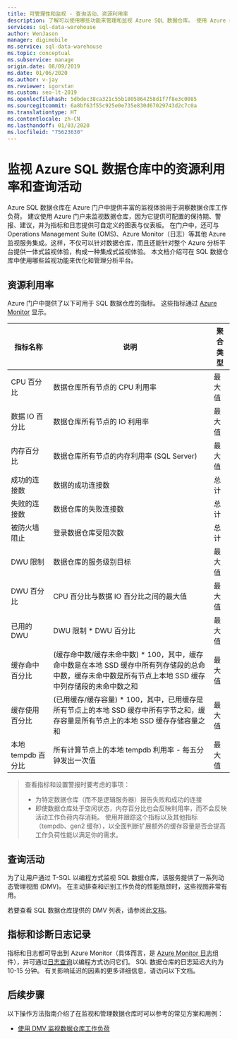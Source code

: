 ```yaml
---
title: 可管理性和监视 - 查询活动、资源利用率
description: 了解可以使用哪些功能来管理和监视 Azure SQL 数据仓库。 使用 Azure 门户和动态管理视图 (DMV) 来了解数据仓库的查询活动和资源利用率。
services: sql-data-warehouse
author: WenJason
manager: digimobile
ms.service: sql-data-warehouse
ms.topic: conceptual
ms.subservice: manage
origin.date: 08/09/2019
ms.date: 01/06/2020
ms.author: v-jay
ms.reviewer: igorstan
ms.custom: seo-lt-2019
ms.openlocfilehash: 5dbdec38ca321c55b1805864258d1f7f8e3c0085
ms.sourcegitcommit: 6a8bf63f55c925e0e735e830d67029743d2c7c0a
ms.translationtype: HT
ms.contentlocale: zh-CN
ms.lasthandoff: 01/03/2020
ms.locfileid: "75623630"
---
```

# <a name="monitoring-resource-utilization-and-query-activity-in-azure-sql-data-warehouse"></a>监视 Azure SQL 数据仓库中的资源利用率和查询活动
Azure SQL 数据仓库在 Azure 门户中提供丰富的监视体验用于洞察数据仓库工作负荷。 建议使用 Azure 门户来监视数据仓库，因为它提供可配置的保持期、警报、建议，并为指标和日志提供可自定义的图表与仪表板。 在门户中，还可与 Operations Management Suite (OMS)、Azure Monitor（日志）等其他 Azure 监视服务集成。这样，不仅可以针对数据仓库，而且还能针对整个 Azure 分析平台提供一体式监视体验，构成一种集成式监视体验。 本文档介绍可在 SQL 数据仓库中使用哪些监视功能来优化和管理分析平台。 

## <a name="resource-utilization"></a>资源利用率 
Azure 门户中提供了以下可用于 SQL 数据仓库的指标。 这些指标通过 [Azure Monitor](/azure-monitor/platform/data-collection#metrics) 显示。


| 指标名称             | 说明                                                  | 聚合类型 |
| ----------------------- | ------------------------------------------------------------ | ---------------- |
| CPU 百分比          | 数据仓库所有节点的 CPU 利用率      | 最大值          |
| 数据 IO 百分比      | 数据仓库所有节点的 IO 利用率       | 最大值          |
| 内存百分比       | 数据仓库所有节点的内存利用率 (SQL Server) | 最大值          |
| 成功的连接数  | 数据的成功连接数                 | 总计            |
| 失败的连接数      | 数据仓库的失败连接数           | 总计            |
| 被防火墙阻止     | 登录数据仓库受阻次数     | 总计            |
| DWU 限制               | 数据仓库的服务级别目标                | 最大值          |
| DWU 百分比          | CPU 百分比与数据 IO 百分比之间的最大值        | 最大值          |
| 已用的 DWU                | DWU 限制 * DWU 百分比                                   | 最大值          |
| 缓存命中百分比    | (缓存命中数/缓存未命中数) * 100，其中，缓存命中数是在本地 SSD 缓存中所有列存储段的总命中数，缓存未命中数是所有节点上本地 SSD 缓存中列存储段的未命中数之和 | 最大值          |
| 缓存使用百分比   | (已用缓存/缓存容量) * 100，其中，已用缓存是所有节点上的本地 SSD 缓存中所有字节之和，缓存容量是所有节点上的本地 SSD 缓存存储容量之和 | 最大值          |
| 本地 tempdb 百分比 | 所有计算节点上的本地 tempdb 利用率 - 每五分钟发出一次值 | 最大值          |

> 查看指标和设置警报时要考虑的事项：
>
> - 为特定数据仓库（而不是逻辑服务器）报告失败和成功的连接
> - 即使数据仓库处于空闲状态，内存百分比也会反映利用率，而不会反映活动工作负荷内存消耗。 使用并跟踪这个指标以及其他指标（tempdb、gen2 缓存），以全面判断扩展额外的缓存容量是否会提高工作负荷性能以满足你的需求。


## <a name="query-activity"></a>查询活动
为了让用户通过 T-SQL 以编程方式监视 SQL 数据仓库，该服务提供了一系列动态管理视图 (DMV)。 在主动排查和识别工作负荷的性能瓶颈时，这些视图非常有用。

若要查看 SQL 数据仓库提供的 DMV 列表，请参阅此[文档](/sql-data-warehouse/sql-data-warehouse-reference-tsql-system-views#sql-data-warehouse-dynamic-management-views-dmvs)。 

## <a name="metrics-and-diagnostics-logging"></a>指标和诊断日志记录
指标和日志都可导出到 Azure Monitor（具体而言，是 [Azure Monitor 日志](/azure-monitor/log-query/log-query-overview)组件），并可通过[日志查询](/azure-monitor/log-query/get-started-portal)以编程方式访问它们。 SQL 数据仓库的日志延迟大约为 10-15 分钟。 有关影响延迟的因素的更多详细信息，请访问以下文档。


## <a name="next-steps"></a>后续步骤
以下操作方法指南介绍了在监视和管理数据仓库时可以参考的常见方案和用例：

- [使用 DMV 监视数据仓库工作负荷](/sql-data-warehouse/sql-data-warehouse-manage-monitor)
